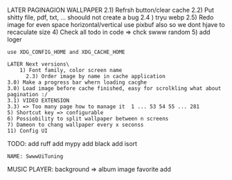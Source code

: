 LATER
  PAGINAGION
  WALLPAPER
      2.1) Refrsh button/clear cache
      2.2) Put shitty file, pdf, txt, ... shoould not create a bug
      2.4 )  tryu webp
      2.5) Redo image for even space horizontal/vertical use pixbuf also so we dont hjave to recaculate size
    4) Check all todo in code => chck swww random 
    5) add loger

    use XDG_CONFIG_HOME and XDG_CACHE_HOME

    LATER Next versions\
        1) Font family, color screen name
          2.3) Order image by name in cache application
    3.0) Make a progress bar whern loading cacghe
    3.0) Load image before cache finished, easy for scrolkling what about pagination :/
    3.1) VIDEO EXTENSION
    3.3) => Too many page how to manage it  1 ... 53 54 55 ... 281 
    5) Shortcut key => configurable
    6) Possiobility to split wallpaper between n screens
    7) Dameon to chang wallpaper every x seconss
    11) Config UI

TODO:
  add ruff
  add mypy
  add black
  add isort

    NAME: SwwwUiTuning

MUSIC PLAYER:
  background => album image
  favorite add
